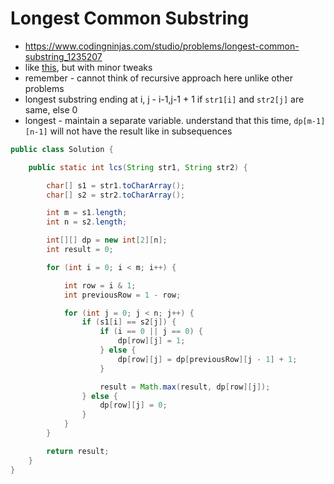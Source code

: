 # Longest Common Substring

- https://www.codingninjas.com/studio/problems/longest-common-substring_1235207
- like [this](./Longest%20Common%20Subsequence.md), but with minor tweaks
- remember - cannot think of recursive approach here unlike other problems
- longest substring ending at i, j - i-1,j-1 + 1 if `str1[i]` and `str2[j]` are same, else 0
- longest - maintain a separate variable. understand that this time, `dp[m-1][n-1]` will not have the result like in subsequences

```java
public class Solution {

    public static int lcs(String str1, String str2) {

        char[] s1 = str1.toCharArray();
        char[] s2 = str2.toCharArray();

        int m = s1.length;
        int n = s2.length;

        int[][] dp = new int[2][n];
        int result = 0;

        for (int i = 0; i < m; i++) {

            int row = i & 1;
            int previousRow = 1 - row;

            for (int j = 0; j < n; j++) {
                if (s1[i] == s2[j]) {
                    if (i == 0 || j == 0) {
                        dp[row][j] = 1;
                    } else {
                        dp[row][j] = dp[previousRow][j - 1] + 1;
                    }

                    result = Math.max(result, dp[row][j]);
                } else {
                    dp[row][j] = 0;
                }
            }
        }

        return result;
    }
}

```
